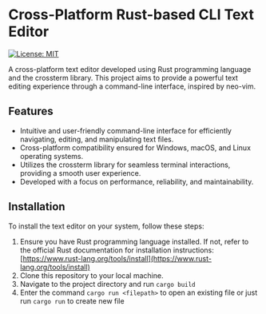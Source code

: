 # Cross-Platform Rust-based CLI Text Editor

[![License: MIT](https://img.shields.io/badge/License-MIT-yellow.svg)](https://opensource.org/licenses/MIT)

A cross-platform text editor developed using Rust programming language and the crossterm library. This project aims to provide a powerful text editing experience through a command-line interface, inspired by neo-vim.

## Features

- Intuitive and user-friendly command-line interface for efficiently navigating, editing, and manipulating text files.
- Cross-platform compatibility ensured for Windows, macOS, and Linux operating systems.
- Utilizes the crossterm library for seamless terminal interactions, providing a smooth user experience.
- Developed with a focus on performance, reliability, and maintainability.

## Installation

To install the text editor on your system, follow these steps:

1. Ensure you have Rust programming language installed. If not, refer to the official Rust documentation for installation instructions: [https://www.rust-lang.org/tools/install](https://www.rust-lang.org/tools/install)
2. Clone this repository to your local machine.
3. Navigate to the project directory and run `cargo build `
4. Enter the command `cargo run <filepath>` to open an existing file or just run `cargo run` to create new file
